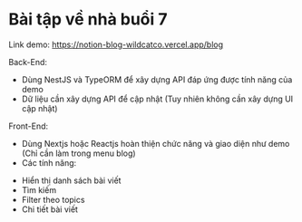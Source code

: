 # Bài tập về nhà buổi 7

Link demo: https://notion-blog-wildcatco.vercel.app/blog

Back-End:

- Dùng NestJS và TypeORM để xây dựng API đáp ứng được tính năng của demo
- Dữ liệu cần xây dựng API để cập nhật (Tuy nhiên không cần xây dựng UI cập nhật)

Front-End:

- Dùng Nextjs hoặc Reactjs hoàn thiện chức năng và giao diện như demo (Chỉ cần làm trong menu blog)
- Các tính năng:

* Hiển thị danh sách bài viết
* Tìm kiếm
* Filter theo topics
* Chi tiết bài viết
